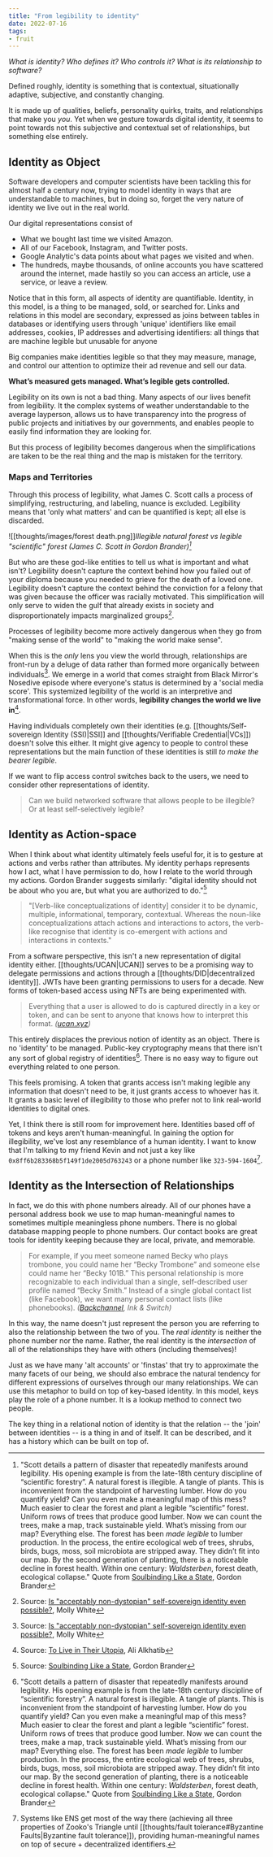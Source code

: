 ```yaml
---
title: "From legibility to identity"
date: 2022-07-16
tags:
- fruit
---
```


*What is identity? Who defines it? Who controls it? What is its relationship to software?*

Defined roughly, identity is something that is contextual, situationally adaptive, subjective, and constantly changing.

It is made up of qualities, beliefs, personality quirks, traits, and relationships that make you *you*. Yet when we gesture towards digital identity, it seems to point towards not this subjective and contextual set of relationships, but something else entirely.

## Identity as Object
Software developers and computer scientists have been tackling this for almost half a century now, trying to model identity in ways that are understandable to machines, but in doing so, forget the very nature of identity we live out in the real world.

Our digital representations consist of
- What we bought last time we visited Amazon.
- All of our Facebook, Instagram, and Twitter posts.
- Google Analytic's data points about what pages we visited and when.
- The hundreds, maybe thousands, of online accounts you have scattered around the internet, made hastily so you can access an article, use a service, or leave a review.

Notice that in this form, all aspects of identity are quantifiable. Identity, in this model, is a thing to be managed, sold, or searched for. Links and relations in this model are secondary, expressed as joins between tables in databases or identifying users through 'unique' identifiers like email addresses, cookies, IP addresses and advertising identifiers: all things that are machine legible but unusable for anyone 

Big companies make identities legible so that they may measure, manage, and control our attention to optimize their ad revenue and sell our data.

**What’s measured gets managed. What’s legible gets controlled.**

Legibility on its own is not a bad thing. Many aspects of our lives benefit from legibility. It the complex systems of weather understandable to the average layperson, allows us to have transparency into the progress of public projects and initiatives by our governments, and enables people to easily find information they are looking for.

But this process of legibility becomes dangerous when the simplifications are taken to be the real thing and the map is mistaken for the territory.

### Maps and Territories
Through this process of legibility, what James C. Scott calls a process of simplifying, restructuring, and labeling, nuance is excluded. Legibility means that 'only what matters' and can be quantified is kept; all else is discarded.

![[thoughts/images/forest death.png]]*Illegible natural forest vs legible "scientific" forest (James C. Scott in Gordon Brander)[^6]*

[^6]: "Scott details a pattern of disaster that repeatedly manifests around legibility. His opening example is from the late-18th century discipline of “scientific forestry”. A natural forest is illegible. A tangle of plants. This is inconvenient from the standpoint of harvesting lumber. How do you quantify yield? Can you even make a meaningful map of this mess? Much easier to clear the forest and plant a legible “scientific” forest. Uniform rows of trees that produce good lumber. Now we can count the trees, make a map, track sustainable yield. What’s missing from our map? Everything else. The forest has been _made legible_ to lumber production. In the process, the entire ecological web of trees, shrubs, birds, bugs, moss, soil microbiota are stripped away. They didn’t fit into our map. By the second generation of planting, there is a noticeable decline in forest health. Within one century: _Waldsterben_, forest death, ecological collapse." Quote from [Soulbinding Like a State](https://subconscious.substack.com/p/soulbinding-like-a-state), Gordon Brander

But who are these god-like entities to tell us what is important and what isn't? Legibility doesn't capture the context behind how you failed out of your diploma because you needed to grieve for the death of a loved one. Legibility doesn't capture the context behind the conviction for a felony that was given because the officer was racially motivated. This simplification will only serve to widen the gulf that already exists in society and disproportionately impacts marginalized groups[^1].

Processes of legibility become more actively dangerous when they go from "making sense of the world" to "making the world make sense".

When this is the *only* lens you view the world through, relationships are front-run by a deluge of data rather than formed more organically between individuals[^1]. We emerge in a world that comes straight from Black Mirror's Nosedive episode where everyone's status is determined by a 'social media score'. This systemized legibility of the world is an interpretive and transformational force. In other words, **legibility changes the world we live in**[^2].

[^1]: Source: [Is "acceptably non-dystopian" self-sovereign identity even possible?](https://blog.mollywhite.net/is-acceptably-non-dystopian-self-sovereign-identity-even-possible/), Molly White
[^2]: Source: [To Live in Their Utopia](https://dl.acm.org/doi/fullHtml/10.1145/3411764.3445740), Ali Alkhatib

Having individuals completely own their identities (e.g. [[thoughts/Self-sovereign Identity (SSI)|SSI]] and [[thoughts/Verifiable Credential|VCs]]) doesn't solve this either. It might give agency to people to control these representations but the main function of these identities is still *to make the bearer legible*.

If we want to flip access control switches back to the users, we need to consider other representations of identity.

>  Can we build networked software that allows people to be illegible? Or at least self-selectively legible?

[^3]: Source: [Soulbinding Like a State](https://subconscious.substack.com/p/soulbinding-like-a-state), Gordon Brander

## Identity as Action-space
When I think about what identity ultimately feels useful for, it is to gesture at actions and verbs rather than attributes. My identity perhaps represents how I act, what I have permission to do, how I relate to the world through my actions. Gordon Brander suggests similarly: "digital identity should not be about who you are, but what you are authorized to do."[^3] 

> "[Verb-like conceptualizations of identity] consider it to be dynamic, multiple, informational, temporary, contextual. Whereas the noun-like conceptualizations attach actions and interactions to actors, the verb-like recognise that identity is co-emergent with actions and interactions in contexts."

[^4]: Source: [Human identity: the number one challenge in computer science](https://generative-identity.org/human-identity-the-number-one-challenge-in-computer-science/), AKASHA Foundation and Kernel
[^5]: Source: *Mind and nature: a necessary unity*, Gregory Bateson.

From a software perspective, this isn't a new representation of digital identity either. [[thoughts/UCAN|UCAN]] serves to be a promising way to delegate permissions and actions through a [[thoughts/DID|decentralized identity]]. JWTs have been granting permissions to users for a decade. New forms of token-based access using NFTs are being experimented with.

> Everything that a user is allowed to do is captured directly in a key or token, and can be sent to anyone that knows how to interpret this format. _([ucan.xyz](https://ucan.xyz/))_

This entirely displaces the previous notion of identity as an object. There is no 'identity' to be managed. Public-key cryptography means that there isn't any sort of global registry of identities[^6]. There is no easy way to figure out everything related to one person.

[^6]: For those familiar with [[thoughts/Zooko's Triangle|Zooko's Triangle]], this is a secure + decentralized ID.

This feels promising. A token that grants access isn't making legible any information that doesn't need to be, it just grants access to whoever has it. It grants a basic level of illegibility to those who prefer not to link real-world identities to digital ones.

Yet, I think there is still room for improvement here. Identities based off of tokens and keys aren't human-meaningful. In gaining the option for illegibility, we've lost any resemblance of a human identity. I want to know that I'm talking to my friend Kevin and not just a key like `0x8ff6b283368b5f149f1de2005d763243` or a phone number like `323-594-1604`[^7].

[^7]: Systems like ENS get most of the way there (achieving all three properties of Zooko's Triangle until [[thoughts/fault tolerance#Byzantine Faults|Byzantine fault tolerance]]), providing human-meaningful names on top of secure + decentralized identifiers.

## Identity as the Intersection of Relationships
In fact, we do this with phone numbers already. All of our phones have a personal address book we use to map human-meaningful names to sometimes multiple meaningless phone numbers. There is no global database mapping people to phone numbers. Our contact books are great tools for identity keeping because they are local, private, and memorable. 

> For example, if you meet someone named Becky who plays trombone, you could name her “Becky Trombone” and someone else could name her “Becky 101B.” This personal relationship is more recognizable to each individual than a single, self-described user profile named “Becky Smith.” Instead of a single global contact list (like Facebook), we want many personal contact lists (like phonebooks). *([Backchannel](https://www.inkandswitch.com/backchannel/), Ink & Switch)*

In this way, the name doesn't just represent the person you are referring to also the relationship between the two of you. The *real identity* is neither the phone number nor the name. Rather, the real identity is the *intersection* of all of the relationships they have with others (including themselves)! 

Just as we have many 'alt accounts' or 'finstas' that try to approximate the many facets of our being, we should also embrace the natural tendency for different expressions of ourselves through our many relationships. We can use this metaphor to build on top of key-based identity. In this model, keys play the role of a phone number. It is a lookup method to connect two people.

The key thing in a relational notion of identity is that the relation -- the 'join' between identities -- is a thing in and of itself. It can be described, and it has a history which can be built on top of. 
